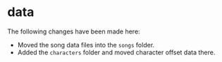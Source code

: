 # data

The following changes have been made here:

* Moved the song data files into the `songs` folder.
* Added the `characters` folder and moved character offset data there.
